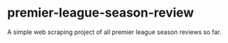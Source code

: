 # premier-league-season-review
A simple web scraping project of all premier league season reviews so far.
